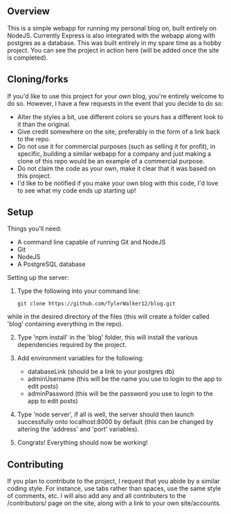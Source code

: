 ## Overview
This is a simple webapp for running my personal blog on, built entirely on NodeJS. Currently Express is also integrated with the webapp along with postgres as a database. This was built entirely in my spare time as a hobby project. You can see the project in action here (will be added once the site is completed).

## Cloning/forks
If you'd like to use this project for your _own_ blog, you're entirely welcome to do so. However, I have a few requests in the event that you decide to do so:
- Alter the styles a bit, use different colors so yours has a different look to it than the original.
- Give credit somewhere on the site, preferably in the form of a link back to the repo.
- Do not use it for commercial purposes (such as selling it for profit), in specific, building a similar webapp for a company and just making a clone of this repo would be an example of a commercial purpose.
- Do not claim the code as your own, make it clear that it was based on this project.
- I'd like to be notified if you make your own blog with this code, I'd love to see what my code ends up starting up!

## Setup
Things you'll need:
- A command line capable of running Git and NodeJS
- Git
- NodeJS
- A PostgreSQL database

Setting up the server:

1. Type the following into your command line:
	```
	git clone https://github.com/TylerWalker12/blog.git
	```
while in the desired directory of the files (this will create a folder called 'blog' containing everything in the repo).

2. Type 'npm install' in the 'blog' folder, this will install the various dependencies required by the project.

3. Add environment variables for the following:
	- databaseLink (should be a link to your postgres db)
	- adminUsername (this will be the name you use to login to the app to edit posts)
	- adminPassword (this will be the password you use to login to the app to edit posts)

4. Type 'node server', if all is well, the server should then launch successfully onto localhost:8000 by default (this can be changed by altering the 'address' and 'port' variables).

5. Congrats! Everything should now be working!

## Contributing
If you plan to contribute to the project, I request that you abide by a similar coding style. For instance, use tabs rather than spaces, use the same style of comments, etc. I will also add any and all contributers to the /contributors/ page on the site, along with a link to your own site/accounts.
